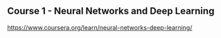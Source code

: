 ## Course 1 - Neural Networks and Deep Learning
https://www.coursera.org/learn/neural-networks-deep-learning/
